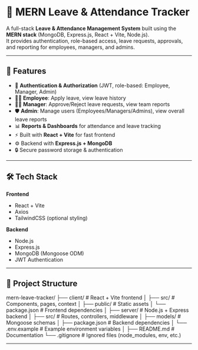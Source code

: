 # 🚀 MERN Leave & Attendance Tracker

A full-stack **Leave & Attendance Management System** built using the **MERN stack** (MongoDB, Express.js, React + Vite, Node.js).  
It provides authentication, role-based access, leave requests, approvals, and reporting for employees, managers, and admins.

---

## 🔑 Features
- 🔐 **Authentication & Authorization** (JWT, role-based: Employee, Manager, Admin)
- 👨‍💻 **Employee**: Apply leave, view leave history
- 👩‍💼 **Manager**: Approve/Reject leave requests, view team reports
- 🛡 **Admin**: Manage users (Employees/Managers/Admins), view overall leave reports
- 📊 **Reports & Dashboards** for attendance and leave tracking
- ⚡ Built with **React + Vite** for fast frontend
- ⚙ Backend with **Express.js + MongoDB**
- 🔒 Secure password storage & authentication

---

## 🛠 Tech Stack
**Frontend**
- React + Vite
- Axios
- TailwindCSS (optional styling)

**Backend**
- Node.js
- Express.js
- MongoDB (Mongoose ODM)
- JWT Authentication

---

## 📂 Project Structure
mern-leave-tracker/
├── client/              # React + Vite frontend
│   ├── src/             # Components, pages, context
│   ├── public/          # Static assets
│   └── package.json     # Frontend dependencies
│
├── server/              # Node.js + Express backend
│   ├── src/             # Routes, controllers, middleware
│   ├── models/          # Mongoose schemas
│   ├── package.json     # Backend dependencies
│   └── .env.example     # Example environment variables
│
├── README.md            # Documentation
└── .gitignore           # Ignored files (node_modules, env, etc.)

---
